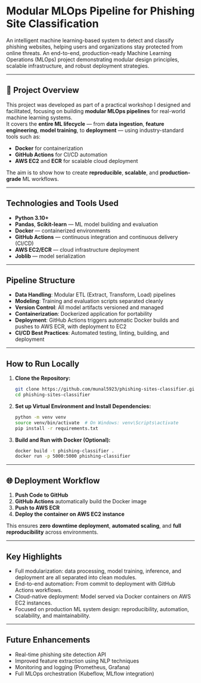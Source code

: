 # Modular MLOps Pipeline for Phishing Site Classification

An intelligent machine learning-based system to detect and classify phishing websites, helping users and organizations stay protected from online threats.
An end-to-end, production-ready Machine Learning Operations (MLOps) project demonstrating modular design principles, scalable infrastructure, and robust deployment strategies.

---

## 🚀 Project Overview

This project was developed as part of a practical workshop I designed and facilitated, focusing on building **modular MLOps pipelines** for real-world machine learning systems.  
It covers the **entire ML lifecycle** — from **data ingestion**, **feature engineering**, **model training**, to **deployment** — using industry-standard tools such as:

- **Docker** for containerization
- **GitHub Actions** for CI/CD automation
- **AWS EC2** and **ECR** for scalable cloud deployment

The aim is to show how to create **reproducible**, **scalable**, and **production-grade** ML workflows.

---

##  Technologies and Tools Used

- **Python 3.10+**
- **Pandas**, **Scikit-learn** — ML model building and evaluation
- **Docker** — containerized environments
- **GitHub Actions** — continuous integration and continuous delivery (CI/CD)
- **AWS EC2/ECR** — cloud infrastructure deployment
- **Joblib** — model serialization

---

## Pipeline Structure

- **Data Handling**: Modular ETL (Extract, Transform, Load) pipelines
- **Modeling**: Training and evaluation scripts separated cleanly
- **Version Control**: All model artifacts versioned and managed
- **Containerization**: Dockerized application for portability
- **Deployment**: GitHub Actions triggers automatic Docker builds and pushes to AWS ECR, with deployment to EC2
- **CI/CD Best Practices**: Automated testing, linting, building, and deployment

---

## How to Run Locally

1. **Clone the Repository:**

    ```bash
    git clone https://github.com/munal5923/phishing-sites-classifier.git
    cd phishing-sites-classifier
    ```

2. **Set up Virtual Environment and Install Dependencies:**

    ```bash
    python -m venv venv
    source venv/bin/activate  # On Windows: venv\Scripts\activate
    pip install -r requirements.txt
    ```

3. **Build and Run with Docker (Optional):**

    ```bash
    docker build -t phishing-classifier .
    docker run -p 5000:5000 phishing-classifier
    ```

---

## 🌐 Deployment Workflow

1. **Push Code to GitHub**
2. **GitHub Actions** automatically build the Docker image
3. **Push to AWS ECR**
4. **Deploy the container on AWS EC2 instance**

This ensures **zero downtime deployment**, **automated scaling**, and **full reproducibility** across environments.

---

## Key Highlights

- Full modularization: data processing, model training, inference, and deployment are all separated into clean modules.
- End-to-end automation: From commit to deployment with GitHub Actions workflows.
- Cloud-native deployment: Model served via Docker containers on AWS EC2 instances.
- Focused on production ML system design: reproducibility, automation, scalability, and maintainability.
  
---

## Future Enhancements

- Real-time phishing site detection API
- Improved feature extraction using NLP techniques
- Monitoring and logging (Prometheus, Grafana)
- Full MLOps orchestration (Kubeflow, MLflow integration)

